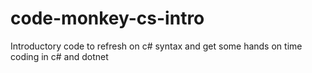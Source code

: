# code-monkey-cs-intro
Introductory code to refresh on c# syntax and get some hands on time coding in c# and dotnet
